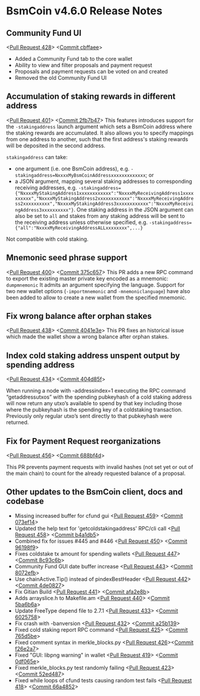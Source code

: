 # BsmCoin v4.6.0 Release Notes

## Community Fund UI

<[Pull Request 428](https://github.com/bsmcoin/bsmcoin-core/pull/428)>
<[Commit cbffaee](https://github.com/bsmcoin/bsmcoin-core/commit/cbffaeee68d649069e0964b4930d04c441a7b63c)>

- Added a Community Fund tab to the core wallet
- Ability to view and filter proposals and payment request
- Proposals and payment requests can be voted on and created
- Removed the old Community Fund UI

## Accumulation of staking rewards in different address

<[Pull Request 401](https://github.com/bsmcoin/bsmcoin-core/pull/401)>
<[Commit 2fb7b47](https://github.com/bsmcoin/bsmcoin-core/commit/2fb7b47625dfe866f6079d8c7ac8c1dfb9f9de1d)>
This features introduces support for the `-stakingaddress` launch argument which sets a BsmCoin address where the staking rewards are accumulated. It also allows you to specify mappings from one address to another, such that the first address's staking rewards will be deposited in the second address.

`stakingaddress` can take:
- one argument (i.e. one BsmCoin address), e.g. `-stakingaddress=NxxxxMyBsmCoinAddressxxxxxxxxxxxxx`; or
- a JSON argument, mapping several staking addresses to corresponding receiving addresses, e.g. `-stakingaddress={"NxxxxMyStakingAddress1xxxxxxxxxxxx":"NxxxxMyReceivingAddress1xxxxxxxxxx","NxxxxMyStakingAddress2xxxxxxxxxxxx":"NxxxxMyReceivingAddress2xxxxxxxxxx","NxxxxMyStakingAddress3xxxxxxxxxxxx":"NxxxxMyReceivingAddress3xxxxxxxxxx"}`. One staking address in the JSON argument can also be set to `all` and stakes from any staking address will be sent to the receiving address unless otherwise specified, e.g. `-stakingaddress={"all":"NxxxxMyReceivingAddressALLxxxxxxxx",...}`

Not compatible with cold staking.

## Mnemonic seed phrase support

<[Pull Request 400](https://github.com/bsmcoin/bsmcoin-core/pull/400)>
<[Commit 375c657](https://github.com/bsmcoin/bsmcoin-core/commit/375c657337c33c56a6b97350ba886bce9ba60c7c)>
This PR adds a new RPC command to export the existing master private key encoded as a mnemonic:
`dumpmnemonic` It admits an argument specifying the language.
Support for two new wallet options (`-importmnemonic` and `-mnemoniclanguage`) have also been added to allow to create a new wallet from the specified mnemonic.

## Fix wrong balance after orphan stakes
<[Pull Request 438](https://github.com/bsmcoin/bsmcoin-core/pull/438)>
<[Commit 4041e3e](https://github.com/bsmcoin/bsmcoin-core/commit/4041e3ef5de672c6d4e6a20ce5b7f22df090ed14)>
This PR fixes an historical issue which made the wallet show a wrong balance after orphan stakes.

## Index cold staking address unspent output by spending address
<[Pull Request 434](https://github.com/bsmcoin/bsmcoin-core/pull/434)>
<[Commit 404d85f](https://github.com/bsmcoin/bsmcoin-core/commit/404d85f8ea65bf764d3fa681a4d1483c3e72c507)>

When running a node with -addressindex=1 executing the RPC command “getaddressutxos” with the spending pubkeyhash of a cold staking address will now return any utxo’s available to spend by that key including those where the pubkeyhash is the spending key of a coldstaking transaction. Previously only regular utxo’s sent directly to that pubkeyhash were returned.

## Fix for Payment Request reorganizations
<[Pull Request 456](https://github.com/bsmcoin/bsmcoin-core/pull/456)>
<[Commit 688bf4d](https://github.com/bsmcoin/bsmcoin-core/commit/688bf4d808ca5b5d3d08fef00d085397bb5b47f0)>

This PR prevents payment requests with invalid hashes (not set yet or out of the main chain) to count for the already requested balance of a proposal.

## Other updates to the BsmCoin client, docs and codebase

- Missing increased buffer for cfund gui <[Pull Request 459](https://github.com/bsmcoin/bsmcoin-core/pull/459)> <[Commit 073ef14](https://github.com/bsmcoin/bsmcoin-core/commit/073ef14a9b46c92d03da20c3b279a8156f6cdaf9)>
- Updated the help text for 'getcoldstakingaddress' RPC/cli call <[Pull Request 458](https://github.com/bsmcoin/bsmcoin-core/pull/458)> <[Commit b4a1db5](https://github.com/bsmcoin/bsmcoin-core/commit/b4a1db5cdd3afe8e1e7f4a50068b15d162548447)>
- Combined fix for issues #445 and #446 <[Pull Request 450](https://github.com/bsmcoin/bsmcoin-core/pull/450)> <[Commit 96198f9](https://github.com/bsmcoin/bsmcoin-core/commit/96198f924bd71848d051e7a630c1818854bfa339)>
- Fixes coldstake tx amount for spending wallets <[Pull Request 447](https://github.com/bsmcoin/bsmcoin-core/pull/447)> <[Commit 8c93c6b](https://github.com/bsmcoin/bsmcoin-core/commit/8c93c6bea3f8aa926675ebe2e9e4bb604738d964)>
- Community Fund GUI date buffer increase <[Pull Request 443](https://github.com/bsmcoin/bsmcoin-core/pull/443)> <[Commit 8072efb](https://github.com/bsmcoin/bsmcoin-core/commit/8072efb01ad1882c7ea1a853d5d1e5960ae5c61b)>
- Use chainActive.Tip() instead of pindexBestHeader <[Pull Request 442](https://github.com/bsmcoin/bsmcoin-core/pull/442)> <[Commit 4de0827](https://github.com/bsmcoin/bsmcoin-core/commit/4de08271f82f888d73024317af08723a82fca467)>
- Fix Gitian Build <[Pull Request 441](https://github.com/bsmcoin/bsmcoin-core/pull/441)> <[Commit afa2e8b](https://github.com/bsmcoin/bsmcoin-core/commit/afa2e8b8e9fd8cf67605e15ac8671e996bcc2e2d)>
- Adds arrayslice.h to Makefile.am <[Pull Request 440](https://github.com/bsmcoin/bsmcoin-core/pull/440)> <[Commit 5ba6b6a](https://github.com/bsmcoin/bsmcoin-core/commit/5ba6b6affbee20e9298776a99a70331384b1a1e2)>
- Update FreeType depend file to 2.7.1 <[Pull Request 433](https://github.com/bsmcoin/bsmcoin-core/pull/433)> <[Commit 6025758](https://github.com/bsmcoin/bsmcoin-core/commit/60257582df85c07b794ceb186e2289eada4d3832)>
- Fix crash with -banversion <[Pull Request 432](https://github.com/bsmcoin/bsmcoin-core/pull/432)> <[Commit a25b139](https://github.com/bsmcoin/bsmcoin-core/commit/a25b1391120b3906d12173a88abce64b405fa0f4)>
- Fixed cold staking report RPC command <[Pull Request 425](https://github.com/bsmcoin/bsmcoin-core/pull/425)> <[Commit 765d5be](https://github.com/bsmcoin/bsmcoin-core/commit/765d5bee07d1611acc12341f6b99d73c411095ac)>
- Fixed comment syntax in merkle_blocks.py <[Pull Request 426](https://github.com/bsmcoin/bsmcoin-core/pull/426)><[Commit f26e2a7](https://github.com/bsmcoin/bsmcoin-core/commit/f26e2a78e8ca6ec0c216af4e468e18bdf07a7835)>
- Fixed "GUI: libpng warning" in wallet <[Pull Request 419](https://github.com/bsmcoin/bsmcoin-core/pull/419)> <[Commit 0df065e](https://github.com/bsmcoin/bsmcoin-core/commit/0df065efe1241d588de1c2fc415bcc9701f679e9)>
- Fixed merkle_blocks.py test randomly failing <[Pull Request 423](https://github.com/bsmcoin/bsmcoin-core/pull/423)> <[Commit 52ed487](https://github.com/bsmcoin/bsmcoin-core/commit/52ed487a5c5c60f14fdfa3de5ee222c4b6953b4f)>
- Fixed while loops of cfund tests causing random test fails <[Pull Request 418](https://github.com/bsmcoin/bsmcoin-core/pull/418)> <[Commit 66a4852](https://github.com/bsmcoin/bsmcoin-core/commit/66a48524b98a8f3e382739a61ab763db52c9d670)>

